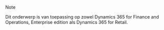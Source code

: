 > [!NOTE]
> Dit onderwerp is van toepassing op zowel Dynamics 365 for Finance and Operations, Enterprise edition als Dynamics 365 for Retail. 